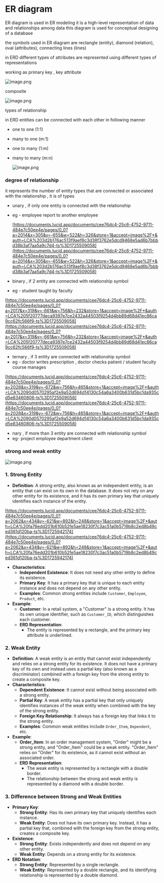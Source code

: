 # ER diagram

ER diagram is used in ER modeling it is a high-level representation of data  and relationships among data this diagram is used for conceptual designing of a database 

the symbols used in ER diagram are rectangle (entity), diamond (relation), oval (attributes), connecting lines (lines)

in ERD different types of attributes are represented using different types of representations 

working as primary key , key attribute

![image.png](ER%20diagram%20745b0fe2a20f42dd8371fbabc3fac807/image.png)

composite

![image.png](ER%20diagram%20745b0fe2a20f42dd8371fbabc3fac807/image%201.png)

types of relationship 

in ERD entities can be connected with each other in following manner 

- one to one (1:1)
- many to one (m:1)
- one to many (1:m)
- many to many (m:n)
    
    ![image.png](ER%20diagram%20745b0fe2a20f42dd8371fbabc3fac807/image%202.png)
    

### degree of relationship

it represents the number of entity types that are connected or associated with the relationship , it is of types

- unary , if only one entity is connected with the relationship
- eg - employee report to another employee
    
    [https://documents.lucid.app/documents/cee76dc4-25c6-4752-9711-484e7c50ee4e/pages/0_0?a=2014&x=305&y=-655&w=522&h=326&store=1&accept=image%2F*&auth=LCA%203d2b176ac513f9aef8c3d38f3762e5dcd9468e5ad6b7bbbd38b3af7aa5a9c7d4-ts%3D1725509058](https://documents.lucid.app/documents/cee76dc4-25c6-4752-9711-484e7c50ee4e/pages/0_0?a=2014&x=305&y=-655&w=522&h=326&store=1&accept=image%2F*&auth=LCA%203d2b176ac513f9aef8c3d38f3762e5dcd9468e5ad6b7bbbd38b3af7aa5a9c7d4-ts%3D1725509058)
    
- binary , if 2 entity are connected with relationship symbol
- eg - student taught by faculty

[https://documents.lucid.app/documents/cee76dc4-25c6-4752-9711-484e7c50ee4e/pages/0_0?a=2017&x=319&y=-661&w=756&h=232&store=1&accept=image%2F*&auth=LCA%205f20777deca9397e7ce2432a44503f9254d4bb89d68d41ec86ca9cc62fc566f9-ts%3D1725509058](https://documents.lucid.app/documents/cee76dc4-25c6-4752-9711-484e7c50ee4e/pages/0_0?a=2017&x=319&y=-661&w=756&h=232&store=1&accept=image%2F*&auth=LCA%205f20777deca9397e7ce2432a44503f9254d4bb89d68d41ec86ca9cc62fc566f9-ts%3D1725509058)

- ternary ,  if 3 entity are connected with relationship symbol
- eg - doctor writes prescription , doctor checks patient / student faculty course manages

[https://documents.lucid.app/documents/cee76dc4-25c6-4752-9711-484e7c50ee4e/pages/0_0?a=2028&x=319&y=-672&w=756&h=465&store=1&accept=image%2F*&auth=LCA%2090d0570295af2e9a52d694d14130c54a6a3400b631d5bc1da935cd5e83460806-ts%3D1725509058](https://documents.lucid.app/documents/cee76dc4-25c6-4752-9711-484e7c50ee4e/pages/0_0?a=2028&x=319&y=-672&w=756&h=465&store=1&accept=image%2F*&auth=LCA%2090d0570295af2e9a52d694d14130c54a6a3400b631d5bc1da935cd5e83460806-ts%3D1725509058)

- nary , if more than 3 entity are connected with relationship symbol
- eg- project employee department client

### strong and weak entity

![image.png](ER%20diagram%20745b0fe2a20f42dd8371fbabc3fac807/image%203.png)

### 1. **Strong Entity**

- **Definition**: A strong entity, also known as an independent entity, is an entity that can exist on its own in the database. It does not rely on any other entity for its existence, and it has its own primary key that uniquely identifies each instance of the entity.

[https://documents.lucid.app/documents/cee76dc4-25c6-4752-9711-484e7c50ee4e/pages/0_0?a=2062&x=434&y=-621&w=892&h=248&store=1&accept=image%2F*&auth=LCA%20fa76edd201b610b52fe5ae18230f7c3ac51a0b5719b8c2ed8b49ced361d120ba-ts%3D1725942174](https://documents.lucid.app/documents/cee76dc4-25c6-4752-9711-484e7c50ee4e/pages/0_0?a=2062&x=434&y=-621&w=892&h=248&store=1&accept=image%2F*&auth=LCA%20fa76edd201b610b52fe5ae18230f7c3ac51a0b5719b8c2ed8b49ced361d120ba-ts%3D1725942174)

- **Characteristics**:
    - **Independent Existence**: It does not need any other entity to define its existence.
    - **Primary Key**: It has a primary key that is unique to each entity instance and does not depend on any other entity.
    - **Examples**: Common strong entities include `Customer`, `Employee`, `Product`, etc.
- **Example**:
    - **Customer**: In a retail system, a "Customer" is a strong entity. It has its own unique identifier, such as `Customer_ID`, which distinguishes each customer.
    - **ERD Representation**:
        - The entity is represented by a rectangle, and the primary key attribute is underlined.

### 2. **Weak Entity**

- **Definition**: A weak entity is an entity that cannot exist independently and relies on a strong entity for its existence. It does not have a primary key of its own and instead uses a partial key (also known as a discriminator) combined with a foreign key from the strong entity to create a composite key.
- **Characteristics**:
    - **Dependent Existence**: It cannot exist without being associated with a strong entity.
    - **Partial Key**: A weak entity has a partial key that only uniquely identifies instances of the weak entity when combined with the key of the strong entity.
    - **Foreign Key Relationship**: It always has a foreign key that links it to the strong entity.
    - **Examples**: Common weak entities include `Order_Item`, `Dependent`, etc.
- **Example**:
    - **Order_Item**: In an order management system, "Order" might be a strong entity, and "Order_Item" could be a weak entity. "Order_Item" relies on "Order" for its existence, as it cannot exist without an associated order.
    - **ERD Representation**:
        - The weak entity is represented by a rectangle with a double border.
        - The relationship between the strong and weak entity is represented by a diamond with a double border.

### 3. **Difference between Strong and Weak Entities**

- **Primary Key**:
    - **Strong Entity**: Has its own primary key that uniquely identifies each instance.
    - **Weak Entity**: Does not have its own primary key. Instead, it has a partial key that, combined with the foreign key from the strong entity, creates a composite key.
- **Existence**:
    - **Strong Entity**: Exists independently and does not depend on any other entity.
    - **Weak Entity**: Depends on a strong entity for its existence.
- **ERD Notation**:
    - **Strong Entity**: Represented by a single rectangle.
    - **Weak Entity**: Represented by a double rectangle, and its identifying relationship is represented by a double diamond.
